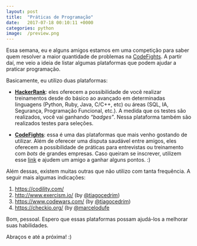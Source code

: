 ```yaml
---
layout: post
title:  "Práticas de Programação"
date:   2017-07-18 00:10:11 +0000
categories: python
image:  /preview.png
---
```


Essa semana, eu e alguns amigos estamos em uma competição para saber quem resolver a maior quantidade de problemas na [CodeFights](https://codefights.com/signup/fGHtgqJBK8jhPDxoT/main). A partir daí, me veio a ideia de listar algumas plataformas que podem ajudar a praticar programação.

Basicamente, eu utilizo duas plataformas:

* **[HackerRank](https://www.hackerrank.com)**: eles oferecem a possibilidade de você realizar treinamentos desde do básico ao avançado em determinadas linguagens (Python, Ruby, Java, C/C++, etc) ou áreas (SQL, IA, Segurança, Programação Funcional, etc.). A medida que os testes são realizados, você vai ganhando *“badges”*. Nessa plataforma também são realizados testes para seleções.

* **[CodeFights](https://codefights.com/signup/fGHtgqJBK8jhPDxoT/main)**: essa é uma das plataformas que mais venho gostando de utilizar. Além de oferecer uma disputa saudável entre amigos, eles oferecem a possibilidade de práticas para entrevistas ou treinamento com *bots* de grandes empresas. Caso queiram se inscrever, utilizem esse [link](https://codefights.com/signup/fGHtgqJBK8jhPDxoT/main) e ajudem um amigo a ganhar alguns pontos. :)

Além dessas, existem muitas outras que não utilizo com tanta frequência. A seguir mais algumas indicações:

1.	https://codility.com/
2.	http://www.exercism.io/ (by [@tiagocedrim](https://github.com/tiagocedrim))
3.	https://www.codewars.com/ (by [@tiagocedrim](https://github.com/tiagocedrim))
4.	https://checkio.org/ (by [@marcelodufe](https://github.com/marcelodufe)

Bom, pessoal. Espero que essas plataformas possam ajudá-los a melhorar suas habilidades.

Abraços e até a próxima! :)
